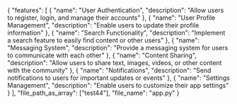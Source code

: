 {
  "features": [
    {
      "name": "User Authentication",
      "description": "Allow users to register, login, and manage their accounts"
    },
    {
      "name": "User Profile Management",
      "description": "Enable users to update their profile information"
    },
    {
      "name": "Search Functionality",
      "description": "Implement a search feature to easily find content or other users"
    },
    {
      "name": "Messaging System",
      "description": "Provide a messaging system for users to communicate with each other"
    },
    {
      "name": "Content Sharing",
      "description": "Allow users to share text, images, videos, or other content with the community"
    },
    {
      "name": "Notifications",
      "description": "Send notifications to users for important updates or events"
    },
    {
      "name": "Settings Management",
      "description": "Enable users to customize their app settings"
    }
  ],
  "file_path_as_array": ["test44"],
  "file_name": "app.py"
}